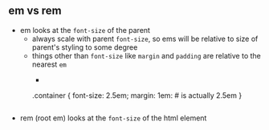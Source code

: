 ## em vs rem
- em looks at the `font-size` of the parent
  - always scale with parent `font-size`, so ems will be relative to size of parent's styling to some degree
  - things other than `font-size` like `margin` and `padding` are relative to the nearest `em`
     - ```
      .container {
        font-size: 2.5em;
        margin: 1em: # is actually 2.5em
      }
      ```
- rem  (root em) looks at the `font-size` of the html element
